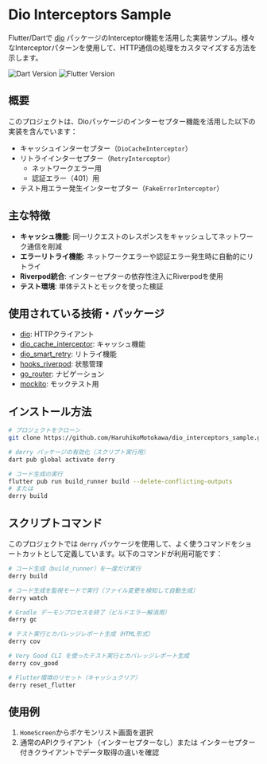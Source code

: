 # Dio Interceptors Sample

Flutter/Dartで [dio](https://pub.dev/packages/dio) パッケージのInterceptor機能を活用した実装サンプル。様々なInterceptorパターンを使用して、HTTP通信の処理をカスタマイズする方法を示します。

![Dart Version](https://img.shields.io/badge/Dart-^3.6.0-blue)
![Flutter Version](https://img.shields.io/badge/Flutter-Stable-blue)

## 概要

このプロジェクトは、Dioパッケージのインターセプター機能を活用した以下の実装を含んでいます：

- キャッシュインターセプター（`DioCacheInterceptor`）
- リトライインターセプター（`RetryInterceptor`）
  - ネットワークエラー用
  - 認証エラー（401）用
- テスト用エラー発生インターセプター（`FakeErrorInterceptor`）

## 主な特徴

- **キャッシュ機能**: 同一リクエストのレスポンスをキャッシュしてネットワーク通信を削減
- **エラーリトライ機能**: ネットワークエラーや認証エラー発生時に自動的にリトライ
- **Riverpod統合**: インターセプターの依存性注入にRiverpodを使用
- **テスト環境**: 単体テストとモックを使った検証

## 使用されている技術・パッケージ

- [dio](https://pub.dev/packages/dio): HTTPクライアント
- [dio_cache_interceptor](https://pub.dev/packages/dio_cache_interceptor): キャッシュ機能
- [dio_smart_retry](https://pub.dev/packages/dio_smart_retry): リトライ機能
- [hooks_riverpod](https://pub.dev/packages/hooks_riverpod): 状態管理
- [go_router](https://pub.dev/packages/go_router): ナビゲーション
- [mockito](https://pub.dev/packages/mockito): モックテスト用

## インストール方法

```bash
# プロジェクトをクローン
git clone https://github.com/HaruhikoMotokawa/dio_interceptors_sample.git

# derry パッケージの有効化（スクリプト実行用）
dart pub global activate derry

# コード生成の実行
flutter pub run build_runner build --delete-conflicting-outputs
# または
derry build
```

## スクリプトコマンド

このプロジェクトでは `derry` パッケージを使用して、よく使うコマンドをショートカットとして定義しています。以下のコマンドが利用可能です：

```bash
# コード生成（build_runner）を一度だけ実行
derry build

# コード生成を監視モードで実行（ファイル変更を検知して自動生成）
derry watch

# Gradle デーモンプロセスを終了（ビルドエラー解消用）
derry gc

# テスト実行とカバレッジレポート生成（HTML形式）
derry cov

# Very Good CLI を使ったテスト実行とカバレッジレポート生成
derry cov_good

# Flutter環境のリセット（キャッシュクリア）
derry reset_flutter
```

## 使用例

1. `HomeScreen`からポケモンリスト画面を選択
2. 通常のAPIクライアント（インターセプターなし）または
   インターセプター付きクライアントでデータ取得の違いを確認
